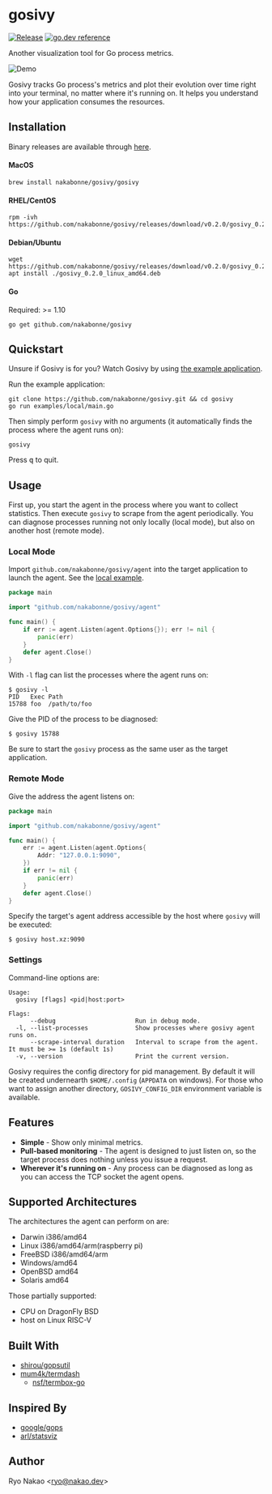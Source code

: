 # gosivy
[![Release](https://img.shields.io/github/release/nakabonne/gosivy.svg?color=orange)](https://github.com/nakabonne/gosivy/releases/latest)
[![go.dev reference](https://img.shields.io/badge/go.dev-reference-007d9c?logo=go&logoColor=white&style=flat-square)](https://pkg.go.dev/mod/github.com/nakabonne/gosivy?tab=packages)

Another visualization tool for Go process metrics.

![Demo](assets/demo.gif)

Gosivy tracks Go process's metrics and plot their evolution over time right into your terminal, no matter where it's running on. It helps you understand how your application consumes the resources.

## Installation
Binary releases are available through [here](https://github.com/nakabonne/gosivy/releases).

#### MacOS

```
brew install nakabonne/gosivy/gosivy
```

#### RHEL/CentOS

```
rpm -ivh https://github.com/nakabonne/gosivy/releases/download/v0.2.0/gosivy_0.2.0_linux_amd64.rpm
```

#### Debian/Ubuntu

```
wget https://github.com/nakabonne/gosivy/releases/download/v0.2.0/gosivy_0.2.0_linux_amd64.deb
apt install ./gosivy_0.2.0_linux_amd64.deb
```

#### Go
Required: >= 1.10
```
go get github.com/nakabonne/gosivy
```

## Quickstart
Unsure if Gosivy is for you? Watch Gosivy by using [the example application](https://github.com/nakabonne/gosivy/blob/main/examples/local/main.go).

Run the example application:
```
git clone https://github.com/nakabonne/gosivy.git && cd gosivy
go run examples/local/main.go
```

Then simply perform `gosivy` with no arguments (it automatically finds the process where the agent runs on):
```
gosivy
```

Press <kbd>q</kbd> to quit.

## Usage
First up, you start the agent in the process where you want to collect statistics. Then execute `gosivy` to scrape from the agent periodically. You can diagnose processes running not only locally (local mode), but also on another host (remote mode).

### Local Mode
Import `github.com/nakabonne/gosivy/agent` into the target application to launch the agent. See the [local example](https://github.com/nakabonne/gosivy/blob/main/examples/local/main.go).

```go
package main

import "github.com/nakabonne/gosivy/agent"

func main() {
	if err := agent.Listen(agent.Options{}); err != nil {
		panic(err)
	}
	defer agent.Close()
}
```

With `-l` flag can list the processes where the agent runs on:
```console
$ gosivy -l
PID   Exec Path
15788 foo  /path/to/foo
```

Give the PID of the process to be diagnosed:
```
$ gosivy 15788
```

Be sure to start the `gosivy` process as the same user as the target application.

### Remote Mode
Give the address the agent listens on:
```go
package main

import "github.com/nakabonne/gosivy/agent"

func main() {
	err := agent.Listen(agent.Options{
		Addr: "127.0.0.1:9090",
	})
	if err != nil {
		panic(err)
	}
	defer agent.Close()
}
```

Specify the target's agent address accessible by the host where `gosivy` will be executed:
```
$ gosivy host.xz:9090
```

### Settings
Command-line options are:

```
Usage:
  gosivy [flags] <pid|host:port>

Flags:
      --debug                      Run in debug mode.
  -l, --list-processes             Show processes where gosivy agent runs on.
      --scrape-interval duration   Interval to scrape from the agent. It must be >= 1s (default 1s)
  -v, --version                    Print the current version.
```

Gosivy requires the config directory for pid management. By default it will be created undernearth `$HOME/.config` (`APPDATA` on windows). For those who want to assign another directory, `GOSIVY_CONFIG_DIR` environment variable is available.

## Features

- **Simple** - Show only minimal metrics.
- **Pull-based monitoring** - The agent is designed to just listen on, so the target process does nothing unless you issue a request.
- **Wherever it's running on** - Any process can be diagnosed as long as you can access the TCP socket the agent opens.

## Supported Architectures
The architectures the agent can perform on are:

- Darwin i386/amd64
- Linux i386/amd64/arm(raspberry pi)
- FreeBSD i386/amd64/arm
- Windows/amd64
- OpenBSD amd64
- Solaris amd64

Those partially supported:
- CPU on DragonFly BSD
- host on Linux RISC-V

## Built With
- [shirou/gopsutil](https://github.com/shirou/gopsutil)
- [mum4k/termdash](https://github.com/mum4k/termdash)
  - [nsf/termbox-go](https://github.com/nsf/termbox-go)

## Inspired By
- [google/gops](https://github.com/google/gops)
- [arl/statsviz](https://github.com/arl/statsviz)


## Author
Ryo Nakao <<ryo@nakao.dev>>
